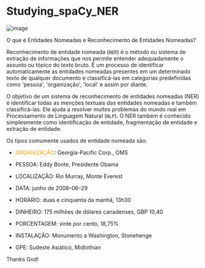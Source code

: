 # Studying_spaCy_NER

![image](https://user-images.githubusercontent.com/69597971/168176729-91504165-c408-4e9e-9e86-5fde98d40c77.png)


O que é Entidades Nomeadas e Reconhecimento de Entidades Nomeadas?

Reconhecimento de entidade nomeada (``NER``) é o método ou sistema de extração de informações que nos permite entender adequadamente o assunto ou tópico do texto bruto. É um processo de identificar automaticamente as entidades nomeadas presentes em um determinado texto de qualquer documento e classificá-las em categorias predefinidas como 'pessoa', 'organização', 'local' e assim por diante.

O objetivo de um sistema de reconhecimento de entidades nomeadas (NER) é identificar todas as menções textuais das entidades nomeadas e também classificá-las. Ele ajuda a resolver muitos problemas do mundo real em Processamento de Linguagem Natural (``NLP``). O NER também é conhecido simplesmente como identificação de entidade, fragmentação de entidade e extração de entidade.

Os tipos comumente usados de entidade nomeada são:

* <font color="orange">ORGANIZAÇÃO</font>: Georgia-Pacific Corp., OMS

* PESSOA: Eddy Bonte, Presidente Obama

* LOCALIZAÇÃO: Rio Murray, Monte Everest

* DATA: junho de 2008–06–29

* HORÁRIO: duas e cinquenta da manhã, 13h30

* DINHEIRO: 175 milhões de dólares canadenses, GBP 10,40

* PORCENTAGEM: vinte por cento, 18,75%

* INSTALAÇÃO: Monumento a Washington, Stonehenge

* GPE: Sudeste Asiático, Midlothian





Thanks God!
